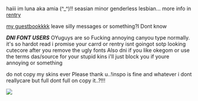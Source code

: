 haiii im luna aka amia (^_^)!! seasian minor genderless lesbian... more info in [rentry](https://rentry.co/jealousy)

[my guestbookkkk](https://amia.123guestbook.com/#) leave silly messages or something?I Dont know

_**DNI FONT USERS**_ OYuguys are so Fucking annoying canyou type normally. it's so hardot read i promise your carrd or rentry isnt goingot sotp looking cutecore after you remove the ugly fonts  Also dni if you like okegom or use the terms das/source for your stupid kins i'll just block you if youre annoying or something 

do not copy my skins ever Please thank u..!inspo is fine and whatever i dont reallycare but full dont full on copy it..?!!!

![](https://media.discordapp.net/attachments/944928022329450549/1064167167530106942/IMG_0691.png?width=1440&height=280)
